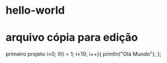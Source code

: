 # hello-world
# arquivo cópia para edição
primeiro projeto
i=0;
if(i = 1; i<10; i++){
println("Olá Mundo");
};
